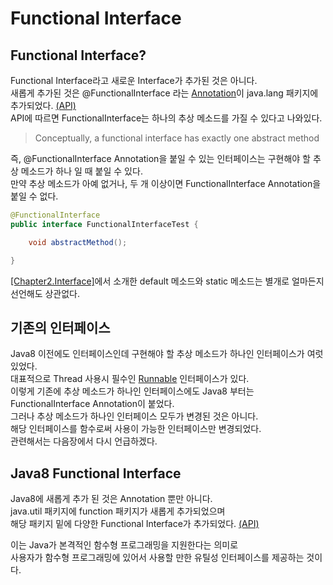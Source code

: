 # Functional Interface

## Functional Interface?
Functional Interface라고 새로운 Interface가 추가된 것은 아니다.  
새롭게 추가된 것은 @FunctionalInterface 라는 [Annotation](https://en.wikipedia.org/wiki/Java_annotation)이 java.lang 패키지에 추가되었다. [(API)](https://docs.oracle.com/javase/8/docs/api/java/lang/FunctionalInterface.html)  
API에 따르면 FunctionalInterface는 하나의 추상 메소드를 가질 수 있다고 나와있다.
>Conceptually, a functional interface has exactly one abstract method

즉, @FunctionalInterface Annotation을 붙일 수 있는 인터페이스는 구현해야 할 추상 메소드가 하나 일 때 붙일 수 있다.  
만약 추상 메소드가 아예 없거나, 두 개 이상이면 FunctionalInterface Annotation을 붙일 수 없다.
```java
@FunctionalInterface
public interface FunctionalInterfaceTest {

	void abstractMethod();

}
```
[[Chapter2.Interface]](./02-interface.ko-KR.md)에서 소개한 default 메소드와 static 메소드는 별개로 얼마든지 선언해도 상관없다.

## 기존의 인터페이스
Java8 이전에도 인터페이스인데 구현해야 할 추상 메소드가 하나인 인터페이스가 여럿 있었다.  
대표적으로 Thread 사용시 필수인 [Runnable](https://docs.oracle.com/javase/8/docs/api/java/lang/Runnable.html) 인터페이스가 있다.  
이렇게 기존에 추상 메소드가 하나인 인터페이스에도 Java8 부터는 FunctionalInterface Annotation이 붙었다.  
그러나 추상 메소드가 하나인 인터페이스 모두가 변경된 것은 아니다.  
해당 인터페이스를 함수로써 사용이 가능한 인터페이스만 변경되었다.  
관련해서는 다음장에서 다시 언급하겠다.

## Java8 Functional Interface
Java8에 새롭게 추가 된 것은 Annotation 뿐만 아니다.  
java.util 패키지에 function 패키지가 새롭게 추가되었으며  
해당 패키지 밑에 다양한 Functional Interface가 추가되었다. [(API)](https://docs.oracle.com/javase/8/docs/api/java/util/function/package-summary.html)

이는 Java가 본격적인 함수형 프로그래밍을 지원한다는 의미로  
사용자가 함수형 프로그래밍에 있어서 사용할 만한 유틸성 인터페이스를 제공하는 것이다. 